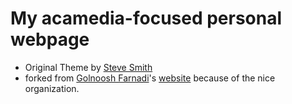 # My acamedia-focused personal webpage

- Original Theme by [Steve Smith](https://github.com/orderedlist) 
- forked from [Golnoosh Farnadi](https://github.com/gfarnadi)'s [website](gfarnadi.github.io) because of the nice organization.
